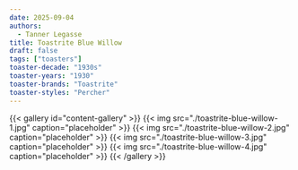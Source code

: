```yaml
---
date: 2025-09-04
authors:
  - Tanner Legasse
title: Toastrite Blue Willow
draft: false
tags: ["toasters"]
toaster-decade: "1930s"
toaster-years: "1930"
toaster-brands: "Toastrite"
toaster-styles: "Percher"
---
```

{{< gallery id="content-gallery" >}}
  {{< img src="./toastrite-blue-willow-1.jpg" caption="placeholder" >}}
  {{< img src="./toastrite-blue-willow-2.jpg" caption="placeholder" >}}
  {{< img src="./toastrite-blue-willow-3.jpg" caption="placeholder" >}}
  {{< img src="./toastrite-blue-willow-4.jpg" caption="placeholder" >}}
{{< /gallery >}}
